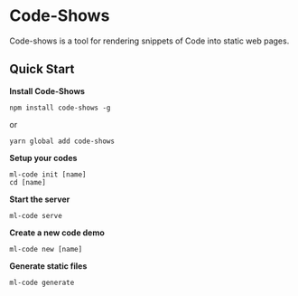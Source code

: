 # Code-Shows
Code-shows is a tool for rendering snippets of Code into static web pages.

## Quick Start

**Install Code-Shows**
```
npm install code-shows -g
```
or
```
yarn global add code-shows
```

**Setup your codes**
```
ml-code init [name]
cd [name]
```

**Start the server**
```
ml-code serve
```

**Create a new code demo**
```
ml-code new [name] 
```

**Generate static files**
```
ml-code generate
```